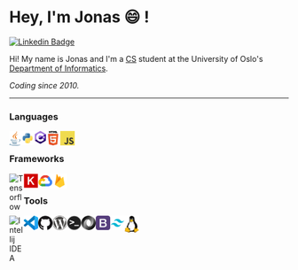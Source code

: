 # Hey, I'm Jonas 😄 !

[![Linkedin Badge](https://img.shields.io/badge/-LinkedIn-0e76a8?style=flat-square&logo=Linkedin&logoColor=white)](https://www.linkedin.com/in/jonas-silva-b1a628ba/)

Hi! My name is Jonas and I'm a [CS](https://www.uio.no/studier/program/informatikk-programmering/) student at the University of Oslo's [Department of Informatics](https://www.mn.uio.no/ifi/english/).

<i>Coding since 2010.</i>

---

### Languages
<img align="left" alt="Java" width="20px" src="./Icons/java.png" />
<img align="left" alt="Python" width="26px" src="./Icons/python.png" />
<img align="left" alt="C#" width="20px" src="./Icons/csharp.png" />
<img align="left" alt="HTML5" width="26px" src="./Icons/html.png" />
<img align="left" alt="JavaScript" width="26px" src="./Icons/javascript.png" />
<br>

### Frameworks
<img align="left" alt="Tensorflow" width="26px" src="./Icons/tensorflow.png" />
<img align="left" alt="Keras" width="26px" src="./Icons/keras.png" />
<img align="left" alt="Google Cloud" width="26px" src="./Icons/gcp.png" />
<img align="left" alt="Firebase" width="26px" src="./Icons/firebase.png" />
<br>

### Tools
<img align="left" alt="Intellij IDEA" width="26px" src="" />
<img align="left" alt="Visual Studio Code" width="26px" src="https://raw.githubusercontent.com/github/explore/80688e429a7d4ef2fca1e82350fe8e3517d3494d/topics/visual-studio-code/visual-studio-code.png" />
<img align="left" alt="GitHub" width="26px" src="https://raw.githubusercontent.com/github/explore/78df643247d429f6cc873026c0622819ad797942/topics/github/github.png" />
<img align="left" alt="Wordpress" width="26px" src="./Icons/wordpress.png" />
<img align="left" alt="Terminal" width="26px" src="./Icons/terminal.png" />
<img align="left" alt="JSON" width="26px" src="./Icons/json.png" />
<img align="left" alt="Bootstrap" width="26px" src="./Icons/bootstrap.png" />
<img align="left" alt="Tailwind" width="26px" src="./Icons/tailwind.png" />
<img align="left" alt="Linux" width="26px" src="./Icons/linux2.jpeg" />


<br>
